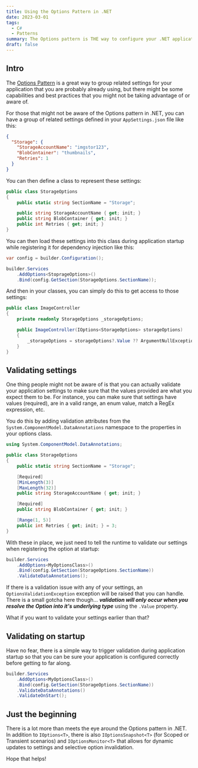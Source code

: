 ```yaml
---
title: Using the Options Pattern in .NET
date: 2023-03-01
tags:
  - C#
  - Patterns
summary: The Options pattern is THE way to configure your .NET applications.
draft: false
---
```


## Intro

The [Options Pattern](https://learn.microsoft.com/en-us/dotnet/core/extensions/options)
is a great way to group related settings for your application that you are probably
already using, but there might be some capabilities and best practices that you might
not be taking advantage of or aware of.

For those that might not be aware of the Options pattern in .NET, you can have a group
of related settings defined in your `AppSettings.json` file like this:

```json
{
  "Storage": {
    "StorageAccountName": "imgstor123",
    "BlobContainer": "thumbnails",
    "Retries": 1
  }
}
```

You can then define a class to represent these settings:

```csharp
public class StorageOptions
{
    public static string SectionName = "Storage";

    public string StorageAccountName { get; init; }
    public string BlobContainer { get; init; }
    public int Retries { get; init; }
}
```

You can then load these settings into this class during application startup while
registering it for dependency injection like this:

```csharp
var config = builder.Configuration();

builder.Services
    .AddOptions<StoprageOptions>()
    .Bind(config.GetSection(StorageOptions.SectionName));
```

And then in your classes, you can simply do this to get access to those settings:

```csharp
public class ImageController
{
    private readonly StorageOptions _storageOptions;

    public ImageController(IOptions<StorageOptions> storageOptions)
    {
        _storageOptions = storageOptions?.Value ?? ArgumentNullException.ThrowIfNull(storageOptions)
    }
}
```

## Validating settings

One thing people might not be aware of is that you can actually validate your
application settings to make sure that the values provided are what you expect them
to be. For instance, you can make sure that settings have values (required), are in a
valid range, an enum value, match a RegEx expression, etc.

You do this by adding validation attributes from the
`System.ComponentModel.DataAnnotations` namespace to the properties in your options
class.

```csharp {hl_lines=[1,7,8,9,12,15]}
using System.ComponentModel.DataAnnotations;

public class StorageOptions
{
	public static string SectionName = "Storage";

	[Required]
	[MinLength(3)]
	[MaxLength(32)]
	public string StorageAccountName { get; init; }

	[Required]
	public string BlobContainer { get; init; }

	[Range(1, 5)]
	public int Retries { get; init; } = 3;
}
```

With these in place, we just need to tell the runtime to validate our settings when
registering the option at startup:

```csharp {hl_lines=[6]}
builder.Services
    .AddOptions<MyOptionsClass>()
    .Bind(config.GetSection(StorageOptions.SectionName))
    .ValidateDataAnnotations();
```

If there is a validation issue with any of your settings, an `OptionsValidationException`
exception will be raised that you can handle. There is a small gotcha here though...
_**validation will only occur when you resolve the Option into it's underlying type**_
using the `.Value` property.

What if you want to validate your settings earlier than that?

## Validating on startup

Have no fear, there is a simple way to trigger validation during application
startup so that you can be sure your application is configured correctly before getting
to far along.

```csharp {hl_lines=[7]}
builder.Services
    .AddOptions<MyOptionsClass>()
    .Bind(config.GetSection(StorageOptions.SectionName))
    .ValidateDataAnnotations()
    .ValidateOnStart();
```

## Just the beginning

There is a lot more than meets the eye around the Options pattern in .NET. In addition
to `IOptions<T>`, there is also `IOptionsSnapshot<T>` (for Scoped or Transient
scenarios) and `IOptionsMonitor<T>` that allows for dynamic updates to settings and
selective option invalidation.

Hope that helps!